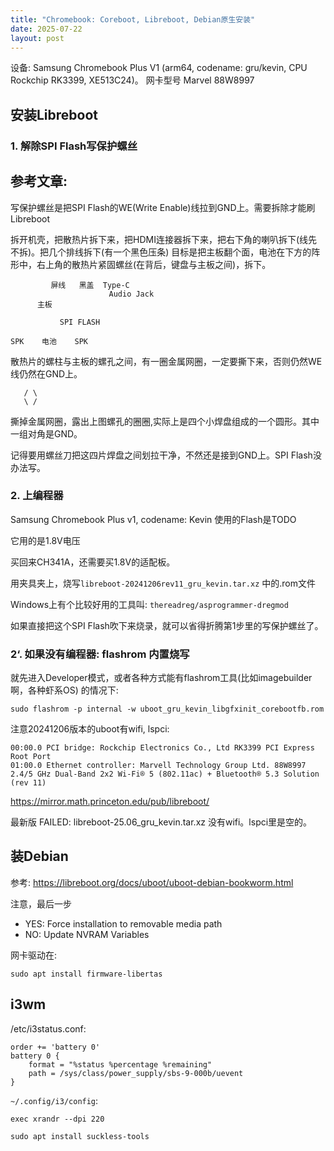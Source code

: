 ```yaml
---
title: "Chromebook: Coreboot, Libreboot, Debian原生安装"
date: 2025-07-22
layout: post
---
```


设备: Samsung Chromebook Plus V1 (arm64, codename: gru/kevin, CPU Rockchip RK3399, XE513C24)。 网卡型号 Marvel 88W8997

## 安装Libreboot

### 1. 解除SPI Flash写保护螺丝

参考文章:
 - 

写保护螺丝是把SPI Flash的WE(Write Enable)线拉到GND上。需要拆除才能刷Libreboot

拆开机壳，把散热片拆下来，把HDMI连接器拆下来，把右下角的喇叭拆下(线先不拆)。把几个排线拆下(有一个黑色压条)
目标是把主板翻个面，电池在下方的阵形中，右上角的散热片紧固螺丝(在背后，键盘与主板之间)，拆下。

```
         屏线   黑盖  Type-C
                      Audio Jack
      主板

           SPI FLASH

SPK    电池    SPK

```
散热片的螺柱与主板的螺孔之间，有一圈金属网圈，一定要撕下来，否则仍然WE线仍然在GND上。

```
   / \
   \ /

```

撕掉金属网圈，露出上图螺孔的圈圈,实际上是四个小焊盘组成的一个圆形。其中一组对角是GND。

记得要用螺丝刀把这四片焊盘之间划拉干净，不然还是接到GND上。SPI Flash没办法写。


### 2. 上编程器

Samsung Chromebook Plus v1, codename: Kevin
使用的Flash是TODO

它用的是1.8V电压

买回来CH341A，还需要买1.8V的适配板。

用夹具夹上，烧写`libreboot-20241206rev11_gru_kevin.tar.xz` 中的.rom文件

Windows上有个比较好用的工具叫: `thereadreg/asprogrammer-dregmod`


如果直接把这个SPI Flash吹下来烧录，就可以省得折腾第1步里的写保护螺丝了。


### 2‘. 如果没有编程器: flashrom 内置烧写

就先进入Developer模式，或者各种方式能有flashrom工具(比如imagebuilder啊，各种虾系OS)
的情况下:

	sudo flashrom -p internal -w uboot_gru_kevin_libgfxinit_corebootfb.rom

注意20241206版本的uboot有wifi, lspci:

	00:00.0 PCI bridge: Rockchip Electronics Co., Ltd RK3399 PCI Express Root Port
	01:00.0 Ethernet controller: Marvell Technology Group Ltd. 88W8997 2.4/5 GHz Dual-Band 2x2 Wi-Fi® 5 (802.11ac) + Bluetooth® 5.3 Solution (rev 11)

https://mirror.math.princeton.edu/pub/libreboot/

最新版 FAILED: libreboot-25.06_gru_kevin.tar.xz 没有wifi。lspci里是空的。


## 装Debian

参考:  https://libreboot.org/docs/uboot/uboot-debian-bookworm.html

注意，最后一步

 - YES: Force installation to removable media path
 - NO:  Update NVRAM Variables

网卡驱动在:

```
sudo apt install firmware-libertas
```



## i3wm

/etc/i3status.conf:

```
order += 'battery 0'
battery 0 {
    format = "%status %percentage %remaining"
	path = /sys/class/power_supply/sbs-9-000b/uevent
}
```

`~/.config/i3/config`:

```
exec xrandr --dpi 220
```

```
sudo apt install suckless-tools
```

